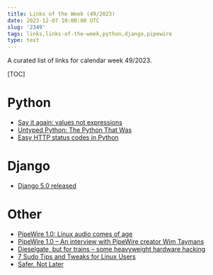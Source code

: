```yaml
---
title: Links of the Week (49/2023)
date: 2023-12-07 10:00:00 UTC
slug: '2349'
tags: links,links-of-the-week,python,django,pipewire
type: text
---
```


A curated list of links for calendar week 49/2023.

[TOC]

<!-- TEASER_END -->

# Python

* [Say it again: values not expressions](https://nedbatchelder.com/blog/202311/say_it_again_values_not_expressions.html)
* [Untyped Python: The Python That Was](https://lucumr.pocoo.org/2023/12/1/the-python-that-was/)
* [Easy HTTP status codes in Python](https://www.b-list.org/weblog/2023/dec/04/python-http-status-codes/)

# Django

* [Django 5.0 released](https://docs.djangoproject.com/en/5.0/releases/5.0/)

# Other

* [PipeWire 1.0: Linux audio comes of age](https://www.zdnet.com/article/pipewire-1-0-linux-audio-comes-of-age/)
* [PipeWire 1.0 – An interview with PipeWire creator Wim Taymans](https://fedoramagazine.org/pipewire-1-0-an-interview-with-pipewire-creator-wim-taymans/)
* [Dieselgate, but for trains – some heavyweight hardware hacking](https://badcyber.com/dieselgate-but-for-trains-some-heavyweight-hardware-hacking/)
* [7 Sudo Tips and Tweaks for Linux Users](https://itsfoss.com/sudo-tips/)
* [Safer, Not Later](https://blog.glyph.im/2023/12/safer-not-later.html)
